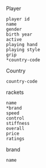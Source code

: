 Player

```
player id
name
gender
birth year
active
playing hand
playing style
grip
*country-code

```

Country

```
country-code
```



rackets

```
name
*brand
speed
control
stiffness
overall
price
ratings
```

brand

```
name
```

